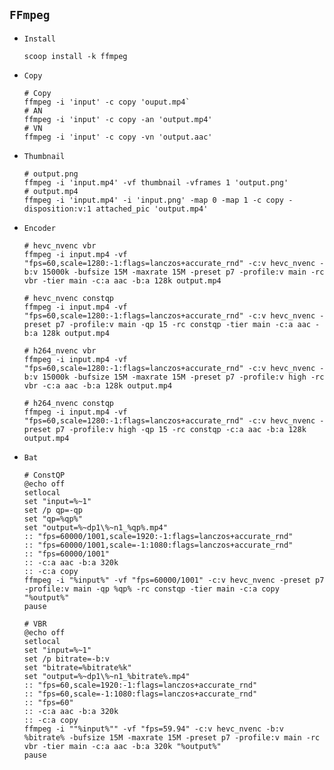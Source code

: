 ## `FFmpeg`
* `Install`
  ```
  scoop install -k ffmpeg
  ```
* `Copy`
  ```
  # Copy
  ffmpeg -i 'input' -c copy 'ouput.mp4`
  # AN
  ffmpeg -i 'input' -c copy -an 'output.mp4'
  # VN
  ffmpeg -i 'input' -c copy -vn 'output.aac'
  ```
* `Thumbnail`
  ```
  # output.png
  ffmpeg -i 'input.mp4' -vf thumbnail -vframes 1 'output.png'
  # output.mp4
  ffmpeg -i 'input.mp4' -i 'input.png' -map 0 -map 1 -c copy -disposition:v:1 attached_pic 'output.mp4'
  ```
* `Encoder`
  ```
  # hevc_nvenc vbr
  ffmpeg -i input.mp4 -vf "fps=60,scale=1280:-1:flags=lanczos+accurate_rnd" -c:v hevc_nvenc -b:v 15000k -bufsize 15M -maxrate 15M -preset p7 -profile:v main -rc vbr -tier main -c:a aac -b:a 128k output.mp4

  # hevc_nvenc constqp
  ffmpeg -i input.mp4 -vf "fps=60,scale=1280:-1:flags=lanczos+accurate_rnd" -c:v hevc_nvenc -preset p7 -profile:v main -qp 15 -rc constqp -tier main -c:a aac -b:a 128k output.mp4

  # h264_nvenc vbr
  ffmpeg -i input.mp4 -vf "fps=60,scale=1280:-1:flags=lanczos+accurate_rnd" -c:v hevc_nvenc -b:v 15000k -bufsize 15M -maxrate 15M -preset p7 -profile:v high -rc vbr -c:a aac -b:a 128k output.mp4

  # h264_nvenc constqp
  ffmpeg -i input.mp4 -vf "fps=60,scale=1280:-1:flags=lanczos+accurate_rnd" -c:v hevc_nvenc -preset p7 -profile:v high -qp 15 -rc constqp -c:a aac -b:a 128k output.mp4
* `Bat`
  ```
  # ConstQP
  @echo off 
  setlocal 
  set "input=%~1"
  set /p qp=-qp 
  set "qp=%qp%"
  set "output=%~dp1\%~n1_%qp%.mp4"
  :: "fps=60000/1001,scale=1920:-1:flags=lanczos+accurate_rnd"
  :: "fps=60000/1001,scale=-1:1080:flags=lanczos+accurate_rnd"
  :: "fps=60000/1001"
  :: -c:a aac -b:a 320k
  :: -c:a copy
  ffmpeg -i "%input%" -vf "fps=60000/1001" -c:v hevc_nvenc -preset p7 -profile:v main -qp %qp% -rc constqp -tier main -c:a copy "%output%"
  pause

  # VBR
  @echo off 
  setlocal 
  set "input=%~1"
  set /p bitrate=-b:v 
  set "bitrate=%bitrate%k"
  set "output=%~dp1\%~n1_%bitrate%.mp4"
  :: "fps=60,scale=1920:-1:flags=lanczos+accurate_rnd"
  :: "fps=60,scale=-1:1080:flags=lanczos+accurate_rnd"
  :: "fps=60"
  :: -c:a aac -b:a 320k
  :: -c:a copy
  ffmpeg -i ""%input%"" -vf "fps=59.94" -c:v hevc_nvenc -b:v %bitrate% -bufsize 15M -maxrate 15M -preset p7 -profile:v main -rc vbr -tier main -c:a aac -b:a 320k "%output%"
  pause